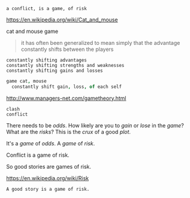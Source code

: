 
```
a conflict, is a game, of risk
```

https://en.wikipedia.org/wiki/Cat_and_mouse

cat and mouse game

> it has often been generalized to mean simply that the advantage constantly shifts between the players

```
constantly shifting advantages
constantly shifting strengths and weaknesses
constantly shifting gains and losses
```

```coffee
game cat, mouse
  constantly shift gain, loss, of each self
```

http://www.managers-net.com/gametheory.html

```
clash
conflict
```

There needs to be _odds_. How likely are you to _gain_ or _lose_ in the _game_? What are the _risks_? This is the _crux_ of a good _plot_.

It's a _game_ of _odds_. A _game_ of _risk_.

Conflict is a game of risk.

So good stories are games of risk.

https://en.wikipedia.org/wiki/Risk

```
A good story is a game of risk.
```
